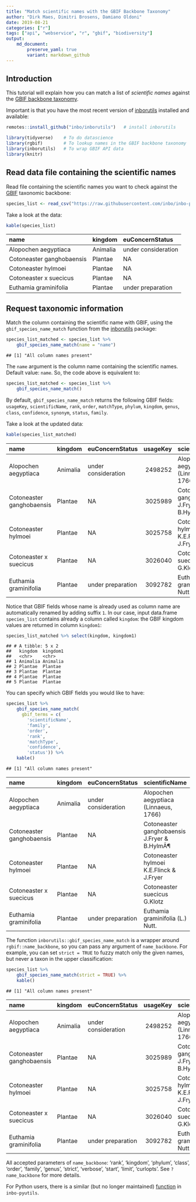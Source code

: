 ```yaml
---
title: "Match scientific names with the GBIF Backbone Taxonomy"
author: "Dirk Maes, Dimitri Brosens, Damiano Oldoni"
date: 2019-08-21
categories: ["r"]
tags: ["api", "webservice", "r", "gbif", "biodiversity"]
output: 
    md_document:
        preserve_yaml: true
        variant: markdown_github
---
```


Introduction
------------

This tutorial will explain how you can match a list of *scientific
names* against the [GBIF backbone
taxonomy](https://www.gbif.org/dataset/d7dddbf4-2cf0-4f39-9b2a-bb099caae36c).

Important is that you have the most recent version of
[inborutils](https://inbo.github.io/inborutils/) installed and
available:

``` r
remotes::install_github("inbo/inborutils")   # install inborutils
```

``` r
library(tidyverse)    # To do datascience
library(rgbif)        # To lookup names in the GBIF backbone taxonomy
library(inborutils)   # To wrap GBIF API data
library(knitr)
```

Read data file containing the scientific names
----------------------------------------------

Read file containing the scientific names you want to check against the
[GBIF](https://www.gbif.org/species/search?q=) taxonomic backbone:

``` r
species_list <- read_csv("https://raw.githubusercontent.com/inbo/inbo-pyutils/master/gbif/gbif_name_match/sample.csv", trim_ws = TRUE, col_types = cols())
```

Take a look at the data:

``` r
kable(species_list)
```

| name                      | kingdom  | euConcernStatus     |
|:--------------------------|:---------|:--------------------|
| Alopochen aegyptiaca      | Animalia | under consideration |
| Cotoneaster ganghobaensis | Plantae  | NA                  |
| Cotoneaster hylmoei       | Plantae  | NA                  |
| Cotoneaster x suecicus    | Plantae  | NA                  |
| Euthamia graminifolia     | Plantae  | under preparation   |

Request taxonomic information
-----------------------------

Match the column containing the scientific name with GBIF, using the
`gbif_species_name_match` function from the
[inborutils](https://inbo.github.io/inborutils/reference/gbif_species_name_match.html)
package:

``` r
species_list_matched <- species_list %>% 
    gbif_species_name_match(name = "name") 
```

    ## [1] "All column names present"

The `name` argument is the column name containing the scientific names.
Default value: `name`. So, the code above is equivalent to:

``` r
species_list_matched <- species_list %>% 
    gbif_species_name_match() 
```

By default, `gbif_species_name_match` returns the following GBIF fields:
`usageKey`, `scientificName`, `rank`, `order`, `matchType`, `phylum`,
`kingdom`, `genus`, `class`, `confidence`, `synonym`, `status`,
`family`.

Take a look at the updated data:

``` r
kable(species_list_matched)
```

| name                      | kingdom  | euConcernStatus     |  usageKey| scientificName                               | rank    | order        | matchType | phylum       | kingdom1 | genus       | class         |  confidence| synonym | status   | family     |
|:--------------------------|:---------|:--------------------|---------:|:---------------------------------------------|:--------|:-------------|:----------|:-------------|:---------|:------------|:--------------|-----------:|:--------|:---------|:-----------|
| Alopochen aegyptiaca      | Animalia | under consideration |   2498252| Alopochen aegyptiaca (Linnaeus, 1766)        | SPECIES | Anseriformes | EXACT     | Chordata     | Animalia | Alopochen   | Aves          |          98| FALSE   | ACCEPTED | Anatidae   |
| Cotoneaster ganghobaensis | Plantae  | NA                  |   3025989| Cotoneaster ganghobaensis J.Fryer & B.HylmÃ¶ | SPECIES | Rosales      | EXACT     | Tracheophyta | Plantae  | Cotoneaster | Magnoliopsida |          98| FALSE   | ACCEPTED | Rosaceae   |
| Cotoneaster hylmoei       | Plantae  | NA                  |   3025758| Cotoneaster hylmoei K.E.Flinck & J.Fryer     | SPECIES | Rosales      | EXACT     | Tracheophyta | Plantae  | Cotoneaster | Magnoliopsida |          98| FALSE   | ACCEPTED | Rosaceae   |
| Cotoneaster x suecicus    | Plantae  | NA                  |   3026040| Cotoneaster suecicus G.Klotz                 | SPECIES | Rosales      | EXACT     | Tracheophyta | Plantae  | Cotoneaster | Magnoliopsida |          98| FALSE   | ACCEPTED | Rosaceae   |
| Euthamia graminifolia     | Plantae  | under preparation   |   3092782| Euthamia graminifolia (L.) Nutt.             | SPECIES | Asterales    | EXACT     | Tracheophyta | Plantae  | Euthamia    | Magnoliopsida |          98| FALSE   | ACCEPTED | Asteraceae |

Notice that GBIF fields whose name is already used as column name are
automatically renamed by adding suffix `1`. In our case, input
data.frame `species_list` contains already a column called `kingdom`:
the GBIF kingdom values are returned in column `kingdom1`:

``` r
species_list_matched %>% select(kingdom, kingdom1)
```

    ## # A tibble: 5 x 2
    ##   kingdom  kingdom1
    ##   <chr>    <chr>   
    ## 1 Animalia Animalia
    ## 2 Plantae  Plantae 
    ## 3 Plantae  Plantae 
    ## 4 Plantae  Plantae 
    ## 5 Plantae  Plantae

You can specify which GBIF fields you would like to have:

``` r
species_list %>% 
    gbif_species_name_match(
      gbif_terms = c(
        'scientificName', 
        'family',
        'order',
        'rank',
        'matchType',
        'confidence',
        'status')) %>%
    kable()
```

    ## [1] "All column names present"

| name                      | kingdom  | euConcernStatus     | scientificName                               | family     | order        | rank    | matchType |  confidence| status   |
|:--------------------------|:---------|:--------------------|:---------------------------------------------|:-----------|:-------------|:--------|:----------|-----------:|:---------|
| Alopochen aegyptiaca      | Animalia | under consideration | Alopochen aegyptiaca (Linnaeus, 1766)        | Anatidae   | Anseriformes | SPECIES | EXACT     |          98| ACCEPTED |
| Cotoneaster ganghobaensis | Plantae  | NA                  | Cotoneaster ganghobaensis J.Fryer & B.HylmÃ¶ | Rosaceae   | Rosales      | SPECIES | EXACT     |          98| ACCEPTED |
| Cotoneaster hylmoei       | Plantae  | NA                  | Cotoneaster hylmoei K.E.Flinck & J.Fryer     | Rosaceae   | Rosales      | SPECIES | EXACT     |          98| ACCEPTED |
| Cotoneaster x suecicus    | Plantae  | NA                  | Cotoneaster suecicus G.Klotz                 | Rosaceae   | Rosales      | SPECIES | EXACT     |          98| ACCEPTED |
| Euthamia graminifolia     | Plantae  | under preparation   | Euthamia graminifolia (L.) Nutt.             | Asteraceae | Asterales    | SPECIES | EXACT     |          98| ACCEPTED |

The function `inborutils::gbif_species_name_match` is a wrapper around
`rgbif::name_backbone`, so you can pass any argument of `name_backbone`.
For example, you can set `strict = TRUE` to fuzzy match only the given
names, but never a taxon in the upper classification:

``` r
species_list %>% 
    gbif_species_name_match(strict = TRUE) %>%
    kable()
```

    ## [1] "All column names present"

| name                      | kingdom  | euConcernStatus     |  usageKey| scientificName                               | rank    | order        | matchType | phylum       | kingdom1 | genus       | class         |  confidence| synonym | status   | family     |
|:--------------------------|:---------|:--------------------|---------:|:---------------------------------------------|:--------|:-------------|:----------|:-------------|:---------|:------------|:--------------|-----------:|:--------|:---------|:-----------|
| Alopochen aegyptiaca      | Animalia | under consideration |   2498252| Alopochen aegyptiaca (Linnaeus, 1766)        | SPECIES | Anseriformes | EXACT     | Chordata     | Animalia | Alopochen   | Aves          |          99| FALSE   | ACCEPTED | Anatidae   |
| Cotoneaster ganghobaensis | Plantae  | NA                  |   3025989| Cotoneaster ganghobaensis J.Fryer & B.HylmÃ¶ | SPECIES | Rosales      | EXACT     | Tracheophyta | Plantae  | Cotoneaster | Magnoliopsida |          99| FALSE   | ACCEPTED | Rosaceae   |
| Cotoneaster hylmoei       | Plantae  | NA                  |   3025758| Cotoneaster hylmoei K.E.Flinck & J.Fryer     | SPECIES | Rosales      | EXACT     | Tracheophyta | Plantae  | Cotoneaster | Magnoliopsida |          99| FALSE   | ACCEPTED | Rosaceae   |
| Cotoneaster x suecicus    | Plantae  | NA                  |   3026040| Cotoneaster suecicus G.Klotz                 | SPECIES | Rosales      | EXACT     | Tracheophyta | Plantae  | Cotoneaster | Magnoliopsida |          99| FALSE   | ACCEPTED | Rosaceae   |
| Euthamia graminifolia     | Plantae  | under preparation   |   3092782| Euthamia graminifolia (L.) Nutt.             | SPECIES | Asterales    | EXACT     | Tracheophyta | Plantae  | Euthamia    | Magnoliopsida |          98| FALSE   | ACCEPTED | Asteraceae |

All accepted parameters of `name_backbone`: ‘rank’, ‘kingdom’, ‘phylum’,
‘class’, ‘order’, ‘family’, ‘genus’, ‘strict’, ‘verbose’, ‘start’,
‘limit’, ‘curlopts’. See `?name_backbone` for more details.

For Python users, there is a similar (but no longer maintained)
[function](https://github.com/inbo/inbo-pyutils/tree/master/gbif/gbif_name_match)
in `inbo-pyutils`.
